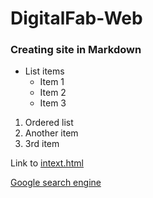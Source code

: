 # DigitalFab-Web
### Creating site in Markdown ###

* List items
  * Item 1
  * Item 2
  * Item 3
  
1. Ordered list 
1. Another item
1. 3rd item
  
Link to [intext.html](intext.html)
  
[Google search engine](http://google.com)
  
